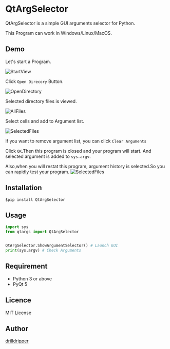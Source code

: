 QtArgSelector
===

QtArgSelector is a simple GUI arguments selector for Python. 

This Program can work in Windows/Linux/MacOS.


## Demo
Let's start a Program.

![StartView](readme_resource/StartView.png)

Click `Open Direcory` Button.

![OpenDirectory](readme_resource/OpenDirectory.png)

Selected directory files is viewed.

![AllFiles](readme_resource/SelectedFiles.png)


Select cells and add to Argument list.

![SelectedFiles](readme_resource/SelectCells.png)

If you want to remove argument list, you can click `Clear Arguments`


Click `OK`.Then this program is closed and your program will start. And selected argument is added to `sys.argv`.



Also,when you will restat this program, argument history is selected.So you can rapidly test your program.
![SelectedFiles](readme_resource/Restart.png)

## Installation
	$pip install QtArgSelector


## Usage
```python
import sys
from qtargs import QtArgSelector


QtArgSelector.ShowArgumentSelector() # Launch GUI
print(sys.argv) # Check Arguments

```


## Requirement
- Python 3 or above
- PyQt 5


## Licence
MIT License

## Author
[drilldripper](https://github.com/drilldripper)
